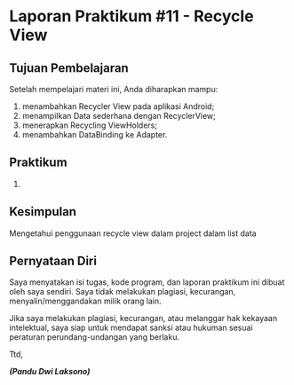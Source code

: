 # Laporan Praktikum #11 - Recycle View

## Tujuan Pembelajaran
Setelah mempelajari materi ini, Anda diharapkan mampu:
1. menambahkan Recycler View pada aplikasi Android;
2. menampilkan Data sederhana dengan RecyclerView;
3. menerapkan Recycling ViewHolders;
4. menambahkan DataBinding ke Adapter.

## Praktikum
1. 

## Kesimpulan

Mengetahui penggunaan recycle view dalam project dalam list data

## Pernyataan Diri

Saya menyatakan isi tugas, kode program, dan laporan praktikum ini dibuat oleh saya sendiri. Saya tidak melakukan plagiasi, kecurangan, menyalin/menggandakan milik orang lain.

Jika saya melakukan plagiasi, kecurangan, atau melanggar hak kekayaan intelektual, saya siap untuk mendapat sanksi atau hukuman sesuai peraturan perundang-undangan yang berlaku.

Ttd,

***(Pandu Dwi Laksono)***
